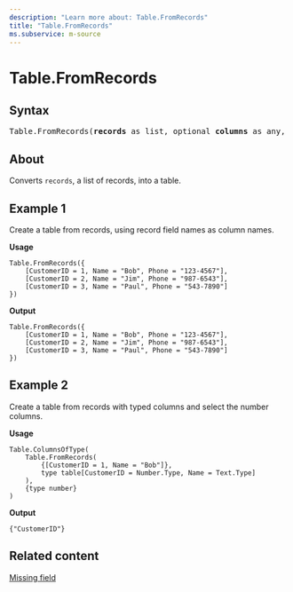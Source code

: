 ```yaml
---
description: "Learn more about: Table.FromRecords"
title: "Table.FromRecords"
ms.subservice: m-source
---
```

# Table.FromRecords

## Syntax

<pre>
Table.FromRecords(<b>records</b> as list, optional <b>columns</b> as any, optional <b>missingField</b> as nullable number) as table
</pre>

## About

Converts `records`, a list of records, into a table.

## Example 1

Create a table from records, using record field names as column names.

**Usage**

```powerquery-m
Table.FromRecords({
    [CustomerID = 1, Name = "Bob", Phone = "123-4567"],
    [CustomerID = 2, Name = "Jim", Phone = "987-6543"],
    [CustomerID = 3, Name = "Paul", Phone = "543-7890"]
})
```

**Output**

```powerquery-m
Table.FromRecords({
    [CustomerID = 1, Name = "Bob", Phone = "123-4567"],
    [CustomerID = 2, Name = "Jim", Phone = "987-6543"],
    [CustomerID = 3, Name = "Paul", Phone = "543-7890"]
})
```

## Example 2

Create a table from records with typed columns and select the number columns.

**Usage**

```powerquery-m
Table.ColumnsOfType(
    Table.FromRecords(
        {[CustomerID = 1, Name = "Bob"]},
        type table[CustomerID = Number.Type, Name = Text.Type]
    ),
    {type number}
)
```

**Output**

`{"CustomerID"}`

## Related content

[Missing field](missingfield-type.md)

